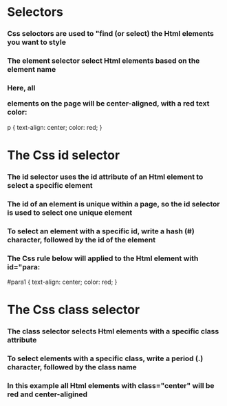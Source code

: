 # Selectors

### Css seloctors are used to "find (or select) the Html elements you want to style

### The element selector select Html elements based on the element name

### Here, all <p> elements on the page will be center-aligned, with a red text color:

p {
text-align: center;
color: red;
}

# The Css id selector

### The id selector uses the id attribute of an Html element to select a specific element

### The id of an element is unique within a page, so the id selector is used to select one unique element

### To select an element with a specific id, write a hash (#) character, followed by the id of the element

### The Css rule below will applied to the Html element with id="para:

#para1 {
text-align: center;
color: red;
}

# The Css class selector

### The class selector selects Html elements with a specific class attribute

### To select elements with a specific class, write a period (.) character, followed by the class name

### In this example all Html elements with class="center" will be red and center-aligined
